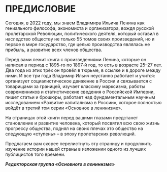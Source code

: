 # ПРЕДИСЛОВИЕ

Сегодня, в 2022 году, мы знаем Владимира Ильича Ленина как гениального философа, экономиста и организатора, вождя русской пролетарской Революции, политического деятеля, который оставил в наследство обществу не только 55 томов своих произведений, но и первое в мире государство, где целью производства являлась не прибыль, а развитие всех членов общества.

Перед вами лежит книга с произведениями Ленина, которые он написал в период с 1895‑го по 1897‑й год, то есть в возрасте 25–27 лет. Два года из этих трёх он провёл в тюрьме, в ссылке и в дороге между ними. И все три года Владимир Ильич неустанно работает и учится: организует социалистическое движение в России и связывается с товарищами за границей, изучает классику марксизма, работы современников и статистические сведения о Российской Империи, пишет статьи и брошюры, работает над фундаментальным научным исследованием «Развитие капитализма в России», которое полностью войдёт в третий том серии «Основное в ленинизме».

На страницах этой книги перед вашими глазами предстанет становление и развитие человека, который посвятил всю свою жизнь прогрессу общества, поднял на своих плечах это общество на следующую «ступень» – в эпоху пролетарских революций.

Предлагаем вам скорее перелистнуть эту страницу и продолжить изучение истории нашей страны в изложении одного из лучших публицистов того времени.

**_Редакторская группа «Основного в ленинизме»_**